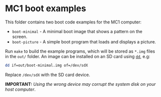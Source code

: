 # MC1 boot examples

This folder contains two boot code examples for the MC1 computer:

* `boot-minimal` - A minimal boot image that shows a pattern on the screen.
* `boot-picture` - A simple boot program that loads and displays a picture.

Run `make` to build the example programs, which will be stored as `*.img`
files in the `out/` folder. An image can be installed on an SD card using
[`dd`](https://linux.die.net/man/1/dd), e.g:

```bash
dd if=out/boot-minimal.img of=/dev/sdX
```

Replace `/dev/sdX` with the SD card device.

**IMPORTANT:** *Using the wrong device may corrupt the system disk on your host computer*.

